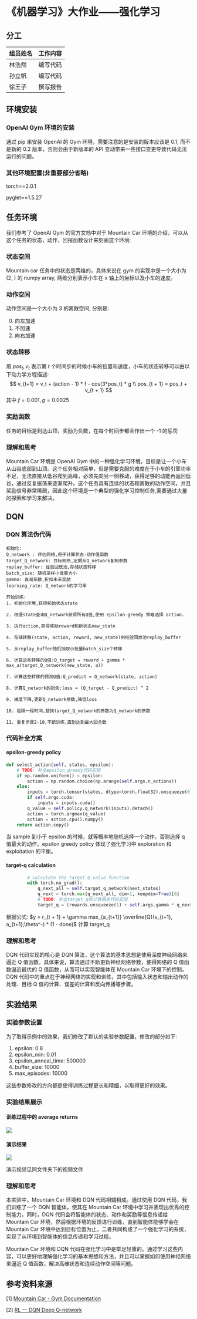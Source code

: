 # 《机器学习》大作业——强化学习

## 分工

| 组员姓名 | 工作内容 |
| -------- | -------- |
| 林浩然   | 编写代码 |
| 孙立帆   | 编写代码 |
| 徐王子   | 撰写报告 |

## 环境安装

### OpenAI Gym 环境的安装

通过 pip 来安装 OpenAI 的 Gym 环境，需要注意的是安装的版本应该是 0.1, 而不是新的 0.2 版本，否则会由于新版本的 API 变动带来一些接口变更导致代码无法运行的问题。 

### 其他环境配置(非重要部分省略)

torch==2.0.1

pyglet==1.5.27

## 任务环境

我们参考了 OpenAI Gym 的官方文档中对于 Mountain Car 环境的介绍，可以从这个任务的状态，动作，回报函数设计来刻画这个环境:

### 状态空间

Mountain car 任务中的状态是两维的，具体来说在 gym 的实现中是一个大小为 (2, ) 的 numpy array, 两维分别表示小车在 x  轴上的坐标以及小车的速度。

### 动作空间

动作空间是一个大小为 3 的离散空间, 分别是:

0. 向左加速
1. 不加速
2. 向右加速

### 状态转移

用 $pos_t, v_t$ 表示第 $t$ 个时间步的时候小车的位置和速度，小车的状态转移可以由以下动力学方程描述:
$$
v_{t+1} = v_t + (action - 1) * f - cos(3*pos_t) * g \\
pos_{t + 1} = pos_t + v_{t + 1}
$$
其中 $f = 0.001, g = 0.0025$

### 奖励函数

任务的目标是到达山顶，奖励为负数，在每个时间步都会作出一个 -1 的惩罚

### 理解和思考

Mountain Car 环境是 OpenAI Gym 中的一种强化学习环境，目标是让一个小车从山谷底部到山顶。这个任务相对简单，但是需要克服的难度在于小车的引擎功率不足，无法直接从低谷爬到高峰，必须先向另一侧移动，获得足够的动能再返回低谷，通过反复振荡来逐渐爬升。这个任务具有连续的状态和离散的动作空间，并且奖励信号非常稀疏，因此这个环境是一个典型的强化学习控制任务,需要通过大量的探索和学习来解决。

## DQN

### DQN 算法伪代码

```pseudocode
初始化:       
Q_network : 评估网络,用于计算状态-动作值函数    
target_Q_network: 目标网络,定期从Q_network复制参数    
replay_buffer: 经验回放池,存储状态转移      
batch_size: 随机采样小批量大小      
gamma: 衰减系数,折扣未来奖励     
learning_rate: Q_network的学习率  

开始训练:  
1. 初始化环境,获得初始状态state    

2. 根据state查询Q_network获得所有Q值,使用 epsilon-greedy 策略选择 action.  

3. 执行action,获得奖励reward和新状态new_state     

4. 存储转移(state, action, reward, new_state)到经验回放池replay_buffer    

5. 从replay_buffer随机抽取小批量batch_size个转移    

6. 计算这些转移的Q值:Q_target = reward + gamma * max_a(target_Q_network(new_state, a))   

7. 计算这些转移的预测Q值:Q_predict = Q_network(state, action)    

8. 计算Q_network的损失:loss = (Q_target - Q_predict) ^ 2    

9. 梯度下降,更新Q_network参数,降低loss     

10. 每隔一段时间,替换target_Q_network的参数为Q_network的参数    

11. 重复步骤2-10,不断训练,直到达到最大回合数       
```



### 代码补全方案

#### epsilon-greedy policy

```python
def select_action(self, states, epsilon):
    # TODO: 补全epsilon_greedy代码实现
    if np.random.uniform() < epsilon:
        action = np.random.choice(np.arange(self.args.n_actions))
    else:
        inputs = torch.tensor(states, dtype=torch.float32).unsqueeze(0)
        if self.args.cuda:
            inputs = inputs.cuda()
        q_value = self.policy.q_network(inputs).detach()
        action = torch.argmax(q_value)
        action = action.cpu().numpy()
    return action.copy()
```

当 sample 到小于 epsilon 的时候，就等概率地随机选择一个动作，否则选择 q 值最大的动作。epsilon greedy policy 体现了强化学习中 exploration 和 exploitation 的平衡。

#### target-q calculation

```python
        # calculate the target Q value function
        with torch.no_grad():
            q_next_all = self.target_q_network(next_states)
            q_next = torch.max(q_next_all, dim=1, keepdim=True)[0]
            # TODO: 补全target_q的计算相关代码实现
            target_q = (rewards.unsqueeze(1) + self.args.gamma * q_next * done_multiplier).detach()
```

根据公式: $y = r_{t + 1} + \gamma max_{a_{t+1}} \overline{Q}(s_{t+1}, a_{t+1};\theta^-) * (1 - done)$ 计算 target_q



### 理解和思考

DQN 代码实现的核心是 DQN 算法，这个算法的基本思想是使用深度神经网络来逼近 Q 值函数。具体来说，算法通过不断更新神经网络参数，使得网络的 Q 值函数逼近最优的 Q 值函数，从而可以实现智能体在 Mountain Car 环境下的控制。DQN 代码中的重点在于神经网络的实现和训练，其中包括输入状态和输出动作的处理、目标 Q 值的计算、误差的计算和反向传播等步骤。

## 实验结果

### 实验参数设置

为了取得示例中的效果，我们修改了默认的实验参数配置，修改的部分如下:

1. epsilon: 0.8
2. epsilon_min: 0.01
3. epsilon_anneal_time: 500000
4. buffer_size: 10000
5. max_episodes: 10000

这些参数修改的方向都是使得训练过程更长和精细，以取得更好的效果。

### 实验结果展示

#### 训练过程中的 average returns

![](./assets/plt.png)

#### 演示结果

![](./assets/result.png)

演示视频见同文件夹下的视频文件

### 理解和思考

本实验中，Mountain Car 环境和 DQN 代码相辅相成。通过使用 DQN 代码，我们训练了一个 DQN 智能体，使其在 Mountain Car 环境中学习并表现出优秀的控制能力。同时，DQN 代码会将智能体的状态、动作和奖励等信息传递给 Mountain Car 环境，然后根据环境的反馈进行训练，直到智能体能够学会在 Mountain Car 环境中达到目标位置为止。二者共同构成了一个强化学习的系统，实现了从环境到智能体的信息传递和学习过程。

Mountain Car 环境和 DQN 代码在强化学习中是举足轻重的。通过学习这些内容，可以更好地理解强化学习的基本思想和方法，并且可以掌握如何使用神经网络来逼近 Q 值函数，解决高维状态和连续动作空间等问题。

## 参考资料来源

[1] [ Mountain Car - Gym Documentation](https://www.gymlibrary.dev/environments/classic_control/mountain_car/)

[2] [RL — DQN Deep Q-network](https://jonathan-hui.medium.com/rl-dqn-deep-q-network-e207751f7ae4)